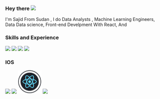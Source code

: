 ### Hey there <img src="https://media.giphy.com/media/hvRJCLFzcasrR4ia7z/giphy.gif" width="25px"/>
I'm Sajid From Sudan , I do Data Analysts , Machine Learning Engineers, Data Data science, Front-end Develpment With React, And


### Skills and Experience
<img width="75px" src="https://user-images.githubusercontent.com/25181517/183423507-c056a6f9-1ba8-4312-a350-19bcbc5a8697.png" />
<img width="75px" src="https://user-images.githubusercontent.com/25181517/117201156-9a724800-adec-11eb-9a9d-3cd0f67da4bc.png" />
<img width="75px" src="https://user-images.githubusercontent.com/25181517/117201470-f6d56780-adec-11eb-8f7c-e70e376cfd07.png" />
<img width="75px" src="https://user-images.githubusercontent.com/25181517/183896128-ec99105a-ec1a-4d85-b08b-1aa1620b2046.png" />

### IOS
<img width="75px" src="https://user-images.githubusercontent.com/25181517/186885787-4011a347-1f68-472c-bf8b-31ed1bb4f8ce.png"/>
<img width="75px" src="https://user-images.githubusercontent.com/25181517/186884159-4b5e122b-95de-4a32-b10b-7f6fdffa4c5a.png" />

<img width="75px" src="https://github.com/Pedro-Murilo/icons-for-readme/blob/main/.github/react-icon.svg" alt="ReactJS Icon" />


<img  src="https://github.com/SajidDmcq/SajidDmcq/blob/main/javascript.gif" />
  



